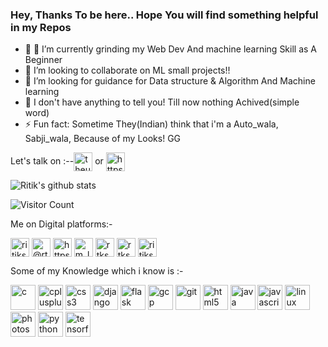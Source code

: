 ### Hey, Thanks To be here.. Hope You will find something helpful in my Repos

- 🔭 🌱 I’m currently grinding my Web Dev And machine learning Skill as A Beginner 
- 👯 I’m looking to collaborate on ML small projects!!
- 🤔 I’m looking for guidance for Data structure & Algorithm And Machine learning
- 💬 I don't have anything to tell you! Till now nothing Achived(simple word)
- ⚡ Fun fact: Sometime They(Indian) think that i'm a Auto_wala, Sabji_wala, Because of my Looks! GG

Let's talk on :--<a href="https://twitter.com/theunkownfacto1" target="blank"><img align="center" src="https://cdn.jsdelivr.net/npm/simple-icons@3.0.1/icons/twitter.svg" alt="theunkownfacto1" height="30" width="30" /></a> or
   <a href="https://linkedin.com/in/https://www.linkedin.com/in/ritik-soni/" target="blank"><img align="center" src="https://cdn.jsdelivr.net/npm/simple-icons@3.0.1/icons/linkedin.svg" alt="https://www.linkedin.com/in/ritik-soni/" height="30" width="30" /></a>

![Ritik's github stats](https://github-readme-stats.vercel.app/api?username=ritiksoni00&show_icons=true&theme=radical)

![Visitor Count](https://profile-counter.glitch.me/ritiksoni00/count.svg)

Me on Digital platforms:-
<p>
<a href="https://dev.to/ritiksoni00" target="blank"><img align="center" src="https://cdn.jsdelivr.net/npm/simple-icons@3.0.1/icons/dev-dot-to.svg" alt="ritiksoni00" height="30" width="30" /></a>
<a href="https://medium.com/@rtksoni00" target="blank"><img align="center" src="https://cdn.jsdelivr.net/npm/simple-icons@3.0.1/icons/medium.svg" alt="@rtksoni00" height="30" width="30" /></a>
<a href="https://www.youtube.com/c/https://www.youtube.com/channel/uciuyj_xfllftocwvpa_w9sw?view_as=subscriber" target="blank"><img align="center" src="https://cdn.jsdelivr.net/npm/simple-icons@3.0.1/icons/youtube.svg" alt="https://www.youtube.com/channel/uciuyj_xfllftocwvpa_w9sw?view_as=subscriber" height="30" width="30" /></a>
<a href="https://www.codechef.com/m_learner" target="blank"><img align="center" src="https://cdn.jsdelivr.net/npm/simple-icons@3.1.0/icons/codechef.svg" alt="m_learner" height="30" width="30" /></a>
<a href="https://www.hackerrank.com/rtksoni00" target="blank"><img align="center" src="https://cdn.jsdelivr.net/npm/simple-icons@3.0.1/icons/hackerrank.svg" alt="rtksoni00" height="30" width="30" /></a>
<a href="https://www.hackerearth.com/rtksoni00" target="blank"><img align="center" src="https://cdn.jsdelivr.net/npm/simple-icons@3.0.1/icons/hackerearth.svg" alt="rtksoni00" height="30" width="30" /></a>
<a href="https://www.geeksforgeeks.com/ritiksoni00" target="blank"><img align="center" src="https://cdn.jsdelivr.net/npm/simple-icons@3.0.1/icons/geeksforgeeks.svg" alt="ritiksoni00" height="30" width="30" /></a>
</p>

Some of my Knowledge which i know is :-
<p align="left"><img src="https://devicons.github.io/devicon/devicon.git/icons/c/c-original.svg" alt="c" width="40" height="40"/> <img src="https://devicons.github.io/devicon/devicon.git/icons/cplusplus/cplusplus-original.svg" alt="cplusplus" width="40" height="40"/> <img src="https://devicons.github.io/devicon/devicon.git/icons/css3/css3-original-wordmark.svg" alt="css3" width="40" height="40"/> <img src="https://devicons.github.io/devicon/devicon.git/icons/django/django-original.svg" alt="django" width="40" height="40"/> <img src="https://www.vectorlogo.zone/logos/pocoo_flask/pocoo_flask-icon.svg" alt="flask" width="40" height="40"/> <img src="https://www.vectorlogo.zone/logos/google_cloud/google_cloud-icon.svg" alt="gcp" width="40" height="40"/> <img src="https://www.vectorlogo.zone/logos/git-scm/git-scm-icon.svg" alt="git" width="40" height="40"/> <img src="https://devicons.github.io/devicon/devicon.git/icons/html5/html5-original-wordmark.svg" alt="html5" width="40" height="40"/> <img src="https://devicons.github.io/devicon/devicon.git/icons/java/java-original-wordmark.svg" alt="java" width="40" height="40"/> <img src="https://devicons.github.io/devicon/devicon.git/icons/javascript/javascript-original.svg" alt="javascript" width="40" height="40"/> <img src="https://devicons.github.io/devicon/devicon.git/icons/linux/linux-original.svg" alt="linux" width="40" height="40"/> <img src="https://devicons.github.io/devicon/devicon.git/icons/photoshop/photoshop-plain.svg" alt="photoshop" width="40" height="40"/> <img src="https://devicons.github.io/devicon/devicon.git/icons/python/python-original.svg" alt="python" width="40" height="40"/> <img src="https://www.vectorlogo.zone/logos/tensorflow/tensorflow-icon.svg" alt="tensorflow" width="40" height="40"/></p>
